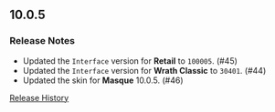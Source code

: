## 10.0.5

### Release Notes

- Updated the `Interface` version for **Retail** to `100005`. (#45)
- Updated the `Interface` version for **Wrath Classic** to `30401`. (#44)
- Updated the skin for **Masque** 10.0.5. (#46)

[Release History](https://github.com/SFX-WoW/Masque_Caith/wiki/History)
